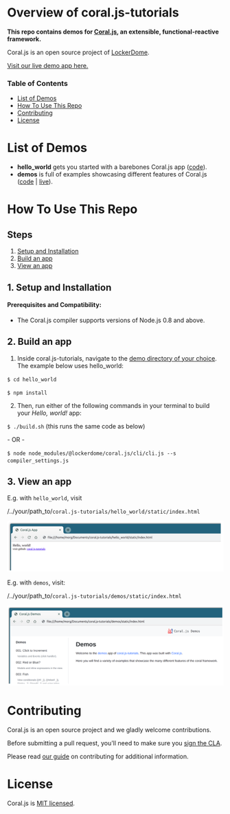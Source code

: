 # Overview of coral.js-tutorials
**This repo contains demos for [Coral.js](https://github.com/lockerdome/coral.js), an extensible, functional-reactive framework.**

Coral.js is an open source project of [LockerDome](https://lockerdome.com).

[Visit our live demo app here.](https://lockerdome.github.io/coral.js-tutorials/demos/static/)

###  Table of Contents
* [List of Demos](#list_of_demos)
* [How To Use This Repo](#how_to_use_this_repo)
* [Contributing](#contributing)
* [License](#license)

# <a name="list_of_demos"></a> List of Demos
* **hello_world** gets you started with a barebones Coral.js app ([code](https://github.com/lockerdome/coral.js-tutorials/tree/master/hello_world)).
* **demos** is full of examples showcasing different features of Coral.js ([code](https://github.com/lockerdome/coral.js-tutorials/tree/master/demos) | [live](https://lockerdome.github.io/coral.js-tutorials/demos/static/)).

# <a name="how_to_use_this_repo"></a> How To Use This Repo

## Steps
1. [Setup and Installation](#setup_and_installation)
2. [Build an app](#build_an_app)
3. [View an app](#view_an_app)

## 1. <a name="setup_and_installation"></a> Setup and Installation

#### Prerequisites and Compatibility:
* The Coral.js compiler supports versions of Node.js 0.8 and above.

## 2. <a name="build_an_app"></a> Build an app

1. Inside coral.js-tutorials, navigate to the [demo directory of your choice](#list_of_demos). The example below uses hello_world:

  `$ cd hello_world`

  `$ npm install`

2. Then, run either of the following commands in your terminal to build your _Hello, world!_ app:

  `$ ./build.sh` (this runs the same code as below)

  \- OR -

  `$ node node_modules/@lockerdome/coral.js/cli/cli.js --s compiler_settings.js`

## 3. <a name="view_an_app"></a> View an app

E.g. with `hello_world`, visit

/../your/path_to/`coral.js-tutorials/hello_world/static/index.html`

![Example of the Hello, world! app viewed in a browser](./assets/images/readme/hello-world-in-browser.png)

E.g. with `demos`, visit:

/../your/path_to/`coral.js-tutorials/demos/static/index.html`

![Example of the Demos app viewed in a browser](./assets/images/readme/demos-in-browser.png)

# <a name="contributing"></a> Contributing

Coral.js is an open source project and we gladly welcome contributions.

Before submitting a pull request, you'll need to make sure you [sign the CLA](https://lockerdome.com/cla).

Please read [our guide](https://github.com/lockerdome/coral.js-tutorials/tree/master/CONTRIBUTING.md) on contributing for additional information.

# <a name="license"></a> License

Coral.js is [MIT licensed](https://github.com/lockerdome/coral.js-tutorials/tree/master/LICENSE).
